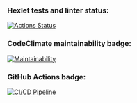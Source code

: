 ### Hexlet tests and linter status:
[![Actions Status](https://github.com/AidanMegabyte/frontend-project-lvl1/workflows/hexlet-check/badge.svg)](https://github.com/AidanMegabyte/frontend-project-lvl1/actions)
### CodeClimate maintainability badge:
[![Maintainability](https://api.codeclimate.com/v1/badges/a99a88d28ad37a79dbf6/maintainability)](https://codeclimate.com/github/codeclimate/codeclimate/maintainability)
### GitHub Actions badge:
[![CI/CD Pipeline](https://github.com/AidanMegabyte/frontend-project-lvl1/workflows/ci-cd-pipeline/badge.svg)](https://github.com/AidanMegabyte/frontend-project-lvl1/actions)
